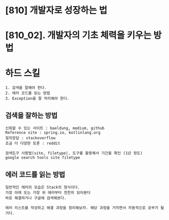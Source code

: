 # [810] 개발자로 성장하는 법
# [810_02]. 개발자의 기초 체력을 키우는 방법

# 하드 스킬
    1. 검색을 잘해야 한다.
    2. 에러 코드를 읽는 방법
    3. Exception을 잘 처리해야 한다.

## 검색을 잘하는 방법
    신뢰할 수 있는 사이트 : baeldung, medium, github
    Reference site : spring.io, kotlinlang.org
    질의응답 : stackoverflow
    조금 더 다양한 토론 : reddit

    검색도구 사용법(site, filetype), 도구를 활용해서 기간을 확인 (1년 정도)  
    google search tools site filetype

## 에러 코드를 읽는 방법
    일반적인 에러의 모습은 Stack의 형식이다.
    가장 아래 또는 가장 위 에러부터 천천히 읽어본다
    바로 해결하거나 구글에 검색해본다.
    
    에러 리스트를 작성하고 해결 과정을 정리해보자. 해당 과정을 거치면서 자동적으로 공부가 될 거다.
